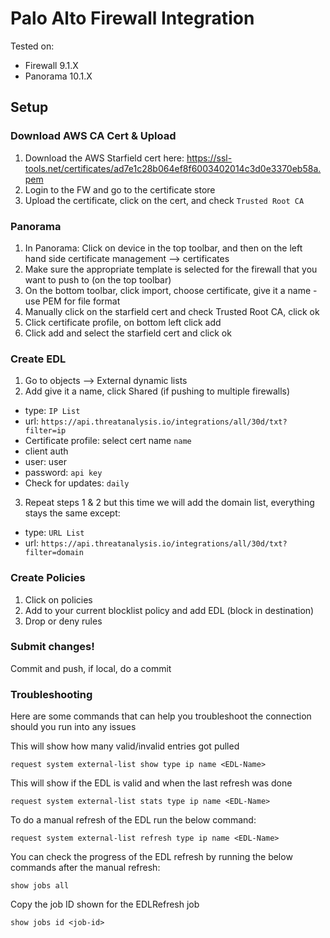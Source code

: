 # Palo Alto Firewall Integration

Tested on:
- Firewall 9.1.X
- Panorama 10.1.X

## Setup

### Download AWS CA Cert & Upload

1. Download the AWS Starfield cert here: https://ssl-tools.net/certificates/ad7e1c28b064ef8f6003402014c3d0e3370eb58a.pem
2. Login to the FW and go to the certificate store
3. Upload the certificate, click on the cert, and check `Trusted Root CA`

### Panorama
1. In Panorama: Click on device in the top toolbar, and then on the left hand side certificate management --> certificates
2. Make sure the appropriate template is selected for the firewall that you want to push to (on the top toolbar)
3. On the bottom toolbar, click import, choose certificate, give it a name - use PEM for file format
4. Manually click on the starfield cert and check Trusted Root CA, click ok
5. Click certificate profile, on bottom left click add
6. Click add and select the starfield cert and click ok


### Create EDL

1. Go to objects --> External dynamic lists
2. Add give it a name, click Shared (if pushing to multiple firewalls)
- type: `IP List` 
- url: `https://api.threatanalysis.io/integrations/all/30d/txt?filter=ip`
- Certificate profile: select cert name `name`
- client auth
- user: user
- password: `api key`
- Check for updates: `daily`
3. Repeat steps 1 & 2 but this time we will add the domain list, everything stays the same except:
- type: `URL List`
- url: `https://api.threatanalysis.io/integrations/all/30d/txt?filter=domain`

### Create Policies

1. Click on policies
2. Add to your current blocklist policy and add EDL (block in destination)
3. Drop or deny rules

### Submit changes!

Commit and push, if local, do a commit

### Troubleshooting

Here are some commands that can help you troubleshoot the connection should you run into any issues

This will show how many valid/invalid entries got pulled

```
request system external-list show type ip name <EDL-Name>
```
This will show if the EDL is valid and when the last refresh was done   

```
request system external-list stats type ip name <EDL-Name>
```


To do a manual refresh of the EDL run the below command:
```
request system external-list refresh type ip name <EDL-Name>
```

You can check the progress of the EDL refresh by running the below commands after the manual refresh:
```
show jobs all
```
Copy the job ID shown for the EDLRefresh job
```
show jobs id <job-id>
```